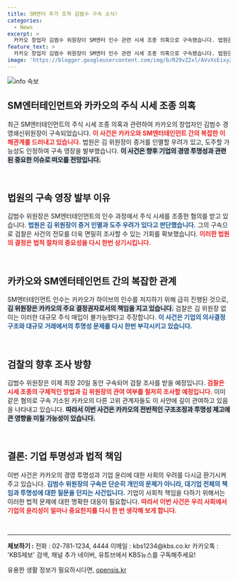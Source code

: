 ```yaml
---
title: SM엔터 주가 조작 김범수 구속 소식!
categories:
  - News
excerpt: >
  카카오 창업자 김범수 위원장이 SM엔터 인수 관련 시세 조종 의혹으로 구속됐습니다. 법원은 증거 인멸과 도주 우려를 이유로 영장을 발부하며, 검찰은 20일간의 집중 수사를 예고했습니다. 과연 그의 운명은?
feature_text: >
  카카오 창업자 김범수 위원장이 SM엔터 인수 관련 시세 조종 의혹으로 구속됐습니다. 법원은 증거 인멸과 도주 우려를 이유로 영장을 발부하며, 검찰은 20일간의 집중 수사를 예고했습니다. 과연 그의 운명은?
image: 'https://blogger.googleusercontent.com/img/b/R29vZ2xl/AVvXsEixyZcFfHzMRdzZMjFBmAUKJYCLCGyLL1o632UiGVXcaFdKo_bkvkuCioo0uUKlGfBVcT3P84aROyZIXSBEx3Aw5nCQ3pTgDom1WDC4m8eifvWiAmWEEVb4x6G_l8C0QH225ldMjyaFvpxGEBGNO37VmDTDMHGhJPq73UglMfDca1-0aw/s1600/blogspot.png'
---
```


<p><img src="https://blogger.googleusercontent.com/img/b/R29vZ2xl/AVvXsEixyZcFfHzMRdzZMjFBmAUKJYCLCGyLL1o632UiGVXcaFdKo_bkvkuCioo0uUKlGfBVcT3P84aROyZIXSBEx3Aw5nCQ3pTgDom1WDC4m8eifvWiAmWEEVb4x6G_l8C0QH225ldMjyaFvpxGEBGNO37VmDTDMHGhJPq73UglMfDca1-0aw/s1600/blogspot.png" alt="info 속보" /></p>

<h2 data-ke-size="size26">SM엔터테인먼트와 카카오의 주식 시세 조종 의혹</h2>

<p data-ke-size="size16">최근 SM엔터테인먼트의 주식 시세 조종 의혹과 관련하여 카카오의 창업자인 김범수 경영쇄신위원장이 구속되었습니다. <b><span style="color: #ee2323;">이 사건은 카카오와 SM엔터테인먼트 간의 복잡한 이해관계를 드러내고 있습니다.</span></b> 법원은 김 위원장이 증거를 인멸할 우려가 있고, 도주할 가능성도 인정하여 구속 영장을 발부했습니다. <b><span style="background-color: #21538527;">이 사건은 향후 기업의 경영 투명성과 관련된 중요한 이슈로 떠오를 전망입니다.</span></b> </p>

<p data-ke-size="size16">&nbsp;</p>

<h2 data-ke-size="size26">법원의 구속 영장 발부 이유</h2>

<p data-ke-size="size16">김범수 위원장은 SM엔터테인먼트의 인수 과정에서 주식 시세를 조종한 혐의를 받고 있습니다. <b><span style="color: #1a5490;">법원은 김 위원장이 증거 인멸과 도주 우려가 있다고 판단했습니다.</span></b> 그의 구속으로 검찰은 사건의 전모를 더욱 면밀히 조사할 수 있는 기회를 확보했습니다. <b><span style="color: #ee2323;">이러한 법원의 결정은 법적 절차의 중요성을 다시 한번 상기시킵니다.</span></b> </p>

<p data-ke-size="size16">&nbsp;</p>

<h2 data-ke-size="size26">카카오와 SM엔터테인먼트 간의 복잡한 관계</h2>

<p data-ke-size="size16">SM엔터테인먼트 인수는 카카오가 하이브의 인수를 저지하기 위해 급히 진행된 것으로, <b><span style="background-color: #21538527;">김 위원장은 카카오의 주요 결정권자로서의 책임을 지고 있습니다.</span></b> 검찰은 김 위원장 없이는 이러한 대규모 주식 매입이 불가능했다고 주장합니다. <b><span style="color: #1a5490;">이 사건은 기업의 의사결정 구조와 대규모 거래에서의 투명성 문제를 다시 한번 부각시키고 있습니다.</span></b> </p>

<p data-ke-size="size16">&nbsp;</p>

<h2 data-ke-size="size26">검찰의 향후 조사 방향</h2>

<p data-ke-size="size16">김범수 위원장은 이제 최장 20일 동안 구속되어 검찰 조사를 받을 예정입니다. <b><span style="color: #ee2323;">검찰은 시세 조종의 구체적인 방법과 김 위원장의 관여 여부를 철저히 조사할 예정입니다.</span></b> 이미 같은 혐의로 구속 기소된 카카오의 다른 고위 관계자들도 이 사안에 깊이 관여하고 있음을 나타내고 있습니다. <b><span style="background-color: #21538527;">따라서 이번 사건은 카카오의 전반적인 구조조정과 투명성 제고에 큰 영향을 미칠 가능성이 있습니다.</span></b> </p>

<p data-ke-size="size16">&nbsp;</p>

<h2 data-ke-size="size26">결론: 기업 투명성과 법적 책임</h2>

<p data-ke-size="size16">이번 사건은 카카오의 경영 투명성과 기업 윤리에 대한 사회의 우려를 다시금 환기시켜 주고 있습니다. <b><span style="color: #1a5490;">김범수 위원장의 구속은 단순히 개인의 문제가 아니라, 대기업 전체의 책임과 투명성에 대한 질문을 던지는 사건입니다.</span></b> 기업이 사회적 책임을 다하기 위해서는 이러한 법적 문제에 대한 명확한 대응이 필요합니다. <b><span style="color: #ee2323;">따라서 이번 사건은 우리 사회에서 기업의 윤리성이 얼마나 중요한지를 다시 한 번 생각해 보게 합니다.</span></b> </p>

<p data-ke-size="size16">&nbsp;</p>

<hr />

<p data-ke-size="size16"><b>제보하기 :</b> 전화 : 02-781-1234, 4444 이메일 : kbs1234@kbs.co.kr 카카오톡 : 'KBS제보' 검색, 채널 추가 네이버, 유튜브에서 KBS뉴스를 구독해주세요!</p>
유용한 생활 정보가 필요하시다면, <a href="https://opensis.kr" rel="dofollow">opensis.kr</a>


